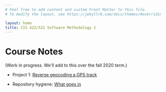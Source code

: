 ```yaml
---
# Feel free to add content and custom Front Matter to this file.
# To modify the layout, see https://jekyllrb.com/docs/themes/#overriding-theme-defaults

layout: home
title: CIS 422/522 Software Methodology 1
---
```


# Course Notes

(Work in progress.  We'll add to this over the 
 fall 2020 term.) 
 
 * Project 1: 
 [Reverse geocoding a GPS track](chapters/projects/reverse/reverse.html)

* Repository hygiene: [What goes in](chapters/repo_hygiene.html)




